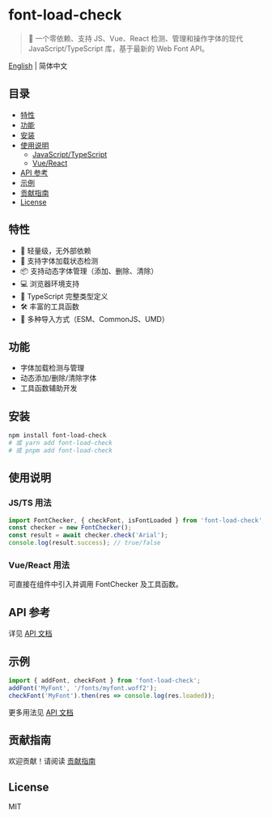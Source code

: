# font-load-check

> 🚩 一个零依赖、支持 JS、Vue、React 检测、管理和操作字体的现代 JavaScript/TypeScript 库，基于最新的 Web Font API。

[English](README.en.md) | 简体中文

## 目录
- [特性](#特性)
- [功能](#功能)
- [安装](#安装)
- [使用说明](#使用说明)
  - [JavaScript/TypeScript](#jsts-用法)
  - [Vue/React](#vuereact-用法)
- [API 参考](#api-参考)
- [示例](#示例)
- [贡献指南](#贡献指南)
- [License](#license)

## 特性
- 🚀 轻量级，无外部依赖
- 🔄 支持字体加载状态检测
- 📦 支持动态字体管理（添加、删除、清除）
- 💻 浏览器环境支持
- 📱 TypeScript 完整类型定义
- 🛠️ 丰富的工具函数
- 🔧 多种导入方式（ESM、CommonJS、UMD）

## 功能
- 字体加载检测与管理
- 动态添加/删除/清除字体
- 工具函数辅助开发

## 安装
```bash
npm install font-load-check
# 或 yarn add font-load-check
# 或 pnpm add font-load-check
```

## 使用说明

### JS/TS 用法
```js
import FontChecker, { checkFont, isFontLoaded } from 'font-load-check';
const checker = new FontChecker();
const result = await checker.check('Arial');
console.log(result.success); // true/false
```

### Vue/React 用法
可直接在组件中引入并调用 FontChecker 及工具函数。

## API 参考
详见 [API 文档](docs/API.md)

## 示例
```js
import { addFont, checkFont } from 'font-load-check';
addFont('MyFont', '/fonts/myfont.woff2');
checkFont('MyFont').then(res => console.log(res.loaded));
```
更多用法见 [API 文档](docs/API.md)

## 贡献指南
欢迎贡献！请阅读 [贡献指南](docs/CONTRIBUTING.md)

## License
MIT
